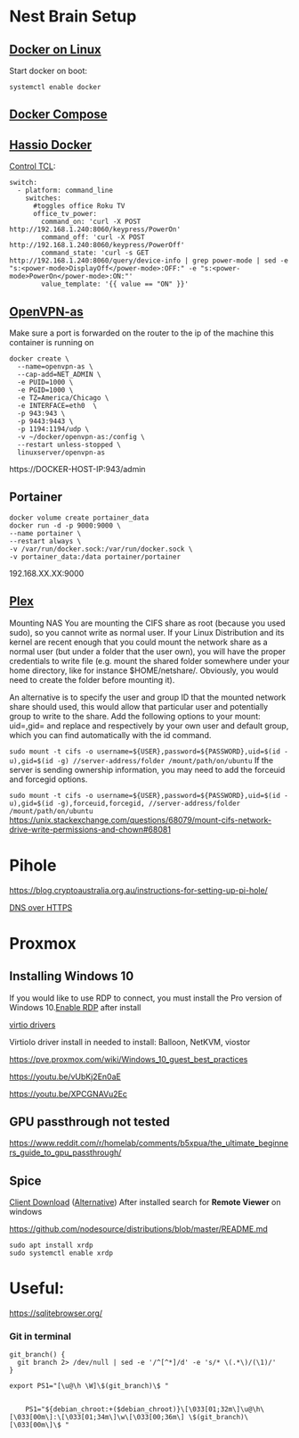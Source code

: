 # Nest Brain Setup
## [Docker on Linux](https://docs.docker.com/install/linux/docker-ce/ubuntu/)
Start docker on boot:
```
systemctl enable docker
```

## [Docker Compose](https://docs.docker.com/compose/install/)
## [Hassio Docker](https://www.home-assistant.io/docs/installation/docker/)
[Control TCL](https://www.reddit.com/r/homeassistant/comments/8tl2pg/turn_roku_tv_onoff/):
```
switch:
  - platform: command_line
    switches:
      #toggles office Roku TV
      office_tv_power:
        command_on: 'curl -X POST http://192.168.1.240:8060/keypress/PowerOn'
        command_off: 'curl -X POST http://192.168.1.240:8060/keypress/PowerOff'
        command_state: 'curl -s GET http://192.168.1.240:8060/query/device-info | grep power-mode | sed -e "s:<power-mode>DisplayOff</power-mode>:OFF:" -e "s:<power-mode>PowerOn</power-mode>:ON:"'
        value_template: '{{ value == "ON" }}'
```
## [OpenVPN-as](https://hub.docker.com/r/linuxserver/openvpn-as/)
Make sure a port is forwarded on the router to the ip of the machine this container is running on
```
docker create \
  --name=openvpn-as \
  --cap-add=NET_ADMIN \
  -e PUID=1000 \
  -e PGID=1000 \
  -e TZ=America/Chicago \
  -e INTERFACE=eth0  \
  -p 943:943 \
  -p 9443:9443 \
  -p 1194:1194/udp \
  -v ~/docker/openvpn-as:/config \
  --restart unless-stopped \
  linuxserver/openvpn-as
```

https://DOCKER-HOST-IP:943/admin

## Portainer
```
docker volume create portainer_data
docker run -d -p 9000:9000 \
--name portainer \
--restart always \
-v /var/run/docker.sock:/var/run/docker.sock \
-v portainer_data:/data portainer/portainer
```
192.168.XX.XX:9000
## [Plex](https://linuxize.com/post/how-to-install-plex-media-server-on-ubuntu-18-04/)
Mounting NAS
You are mounting the CIFS share as root (because you used sudo), so you cannot write as normal user. If your Linux Distribution and its kernel are recent enough that you could mount the network share as a normal user (but under a folder that the user own), you will have the proper credentials to write file (e.g. mount the shared folder somewhere under your home directory, like for instance $HOME/netshare/. Obviously, you would need to create the folder before mounting it).

An alternative is to specify the user and group ID that the mounted network share should used, this would allow that particular user and potentially group to write to the share. Add the following options to your mount: uid=<user>,gid=<group> and replace <user> and <group> respectively by your own user and default group, which you can find automatically with the id command.

`sudo mount -t cifs -o username=${USER},password=${PASSWORD},uid=$(id -u),gid=$(id -g) //server-address/folder /mount/path/on/ubuntu`
If the server is sending ownership information, you may need to add the forceuid and forcegid options.

`sudo mount -t cifs -o username=${USER},password=${PASSWORD},uid=$(id -u),gid=$(id -g),forceuid,forcegid, //server-address/folder /mount/path/on/ubuntu`
https://unix.stackexchange.com/questions/68079/mount-cifs-network-drive-write-permissions-and-chown#68081
# Pihole
https://blog.cryptoaustralia.org.au/instructions-for-setting-up-pi-hole/

[DNS over HTTPS](https://scotthelme.co.uk/securing-dns-across-all-of-my-devices-with-pihole-dns-over-https-1-1-1-1/)

# Proxmox

## Installing Windows 10
If you would like to use RDP to connect, you must install the Pro version of Windows 10.[Enable RDP](https://pureinfotech.com/enable-remote-desktop-windows-10/) after install

[virtio drivers](https://fedorapeople.org/groups/virt/virtio-win/direct-downloads/archive-virtio/)

VirtioIo driver install in needed to install: Balloon, NetKVM, viostor

https://pve.proxmox.com/wiki/Windows_10_guest_best_practices

https://youtu.be/vUbKj2En0aE

https://youtu.be/XPCGNAVu2Ec

## GPU passthrough not tested
https://www.reddit.com/r/homelab/comments/b5xpua/the_ultimate_beginners_guide_to_gpu_passthrough/

## Spice

[Client Download](https://virt-manager.org/download/) ([Alternative](https://releases.pagure.org/virt-viewer/)) After installed search for **Remote Viewer** on windows

https://github.com/nodesource/distributions/blob/master/README.md



```
sudo apt install xrdp
sudo systemctl enable xrdp
```


# Useful: 
https://sqlitebrowser.org/


### Git in terminal
```
git_branch() {
  git branch 2> /dev/null | sed -e '/^[^*]/d' -e 's/* \(.*\)/(\1)/'
}

export PS1="[\u@\h \W]\$(git_branch)\$ "


    PS1="${debian_chroot:+($debian_chroot)}\[\033[01;32m\]\u@\h\[\033[00m\]:\[\033[01;34m\]\w\[\033[00;36m\] \$(git_branch)\[\033[00m\]\$ "

```
